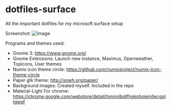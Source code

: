 # dotfiles-surface

All the important dotfiles for my microsoft surface setup

Screenshot:
![Image](https://github.com/freundTech/dotfiles-surface/raw/master/screenFetch-current.png)

Programs and themes used:
* Gnome 3: https://www.gnome.org/
* Gnome Extensions: Launch new instance, Maximus, Openweather, Topicons, User themes
* Numix icon theme circle: https://github.com/numixproject/numix-icon-theme-circle
* Paper gtk theme: http://snwh.org/paper/
* Background images: Created myself. Included in the repo
* Material-Light For chrome: https://chrome.google.com/webstore/detail/hminnlbdjfhgkohojemllecgpllgiegf
